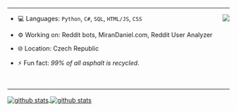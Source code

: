 

<!--
**MiranDaniel/MiranDaniel** is a ✨ _special_ ✨ repository because its `README.md` (this file) appears on your GitHub profile.

Here are some ideas to get you started:

- 🔭 I’m currently working on ...
- 🌱 I’m currently learning ...
- 👯 I’m looking to collaborate on ...
- 🤔 I’m looking for help with ...
- 💬 Ask me about ...
- 📫 How to reach me: ...
- 😄 Pronouns: ...
- ⚡ Fun fact: ...
-->
---
<img align="right" src="https://github.githubassets.com/images/modules/notifications/filters-zero.svg">

* 💻 Languages: `Python`, `C#`, `SQL`, `HTML/JS`, `CSS`<!--, `Reddit Automoderator`-->

* ⚙️ Working on: Reddit bots, MiranDaniel.com, Reddit User Analyzer

* 🌐 Location: Czech Republic

* ⚡ Fun fact: *99% of all asphalt is recycled.*

<br>


---

<a href="">
  <img align="center" src="https://github-readme-stats.vercel.app/api?username=mirandaniel&show_icons=true?count_private=true" alt="github stats" />
</a>
<a href="">
  <img align="center" src="https://github-readme-stats.vercel.app/api/top-langs/?username=mirandaniel&layout=compact" alt="github stats" />
</a>

